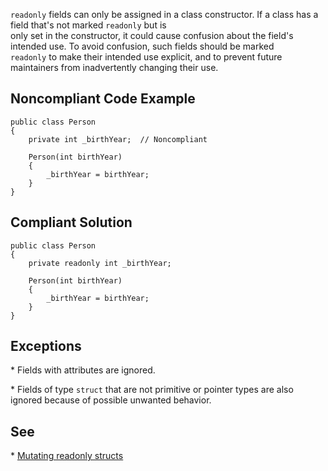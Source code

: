 
`readonly` fields can only be assigned in a class constructor. If a class has a field that's not marked `readonly` but is<br>only set in the constructor, it could cause confusion about the field's intended use. To avoid confusion, such fields should be marked<br>`readonly` to make their intended use explicit, and to prevent future maintainers from inadvertently changing their use.

## Noncompliant Code Example


    public class Person
    {
        private int _birthYear;  // Noncompliant
    
        Person(int birthYear)
        {
            _birthYear = birthYear;
        }
    }


## Compliant Solution


    public class Person
    {
        private readonly int _birthYear;
    
        Person(int birthYear)
        {
            _birthYear = birthYear;
        }
    }


## Exceptions

\* Fields with attributes are ignored.

\* Fields of type `struct` that are not primitive or pointer types are also ignored because of possible unwanted behavior.

## See

\* [Mutating readonly structs](https://ericlippert.com/2008/05/14/mutating-readonly-structs/)
